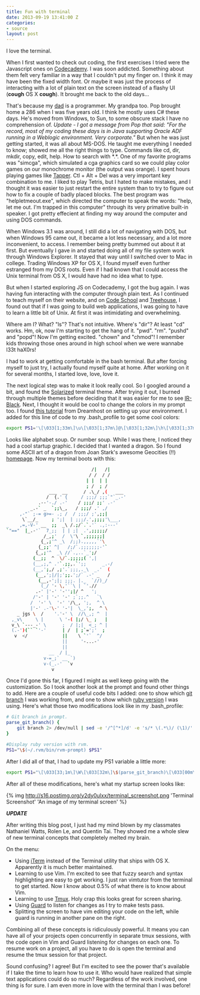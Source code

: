 ```yaml
---
title: Fun with terminal
date: 2013-09-19 13:41:00 Z
categories:
- source
layout: post
---
```


I love the terminal.

When I first wanted to check out coding, the first exercises I tried were the Javascript ones on [Codecademy](http://www.codecademy.com). I was soon addicted. Something about them felt very familiar in a way that I couldn't put my finger on. I think it may have been the fixed width font. Or maybe it was just the process of interacting with a lot of plain text on the screen instead of a flashy UI (**cough** OS X **cough**). It brought me back to the old days...

That's because my [dad](http://www.clintlewis.com) is a programmer. My grandpa too. Pop brought home a 286 when I was five years old. I think he mostly uses C# these days. He's moved from Windows, to Sun, to some obscure stack I have no comprehension of. *Update - I got a message from Pop that said: "For the record, most of my coding these days is in Java supporting Oracle ADF running in a Weblogic environment. Very corporate."* But when he was just getting started, it was all about MS-DOS. He taught me everything I needed to know; showed me all the right things to type. Commands like cd, dir, mkdir, copy, edit, help. How to search with \*.\*. One of my favorite programs was "simcga", which simulated a cga graphics card so we could play color games on our monochrome monitor (the output was orange). I spent hours playing games like [Tapper](http://www.youtube.com/watch?v=xmqIZMBbMVs). Ctl + Alt + Del was a very important key combination to me. I liked to play Tetris, but I hated to make mistakes, and I thought it was easier to just restart the entire system than to try to figure out how to fix a couple of badly placed blocks. The best program was "helpletmeout.exe", which directed the computer to speak the words: "help, let me out. I'm trapped in this computer" through its very primative built-in speaker. I got pretty effecient at finding my way around the computer and using DOS commands.

When Windows 3.1 was around, I still did a lot of navigating with DOS, but when Windows 95 came out, it became a lot less necessary, and a lot more inconvenient, to access. I remember being pretty bummed out about it at first. But eventually I gave in and started doing all of my file system work through Windows Explorer. It stayed that way until I switched over to Mac in college. Trading Windows XP for OS X, I found myself even further estranged from my DOS roots. Even if I had known that I could access the Unix terminal from OS X, I would have had no idea what to type.

But when I started exploring JS on Codecademy, I got the bug again. I was having fun interacting with the computer through plain text. As I continued to teach myself on their website, and on [Code School](http://www.codeschool.com) and [Treehouse](http://www.teamtreehouse.com), I found out that if I was going to build web applications, I was going to have to learn a little bit of Unix. At first it was intimidating and overwhelming.

Where am I? What? "ls"? That's not intuitive. Where's "dir"? At least "cd" works. Hm, ok, now I'm starting to get the hang of it. "pwd".
"rm". "pushd" and "popd"! Now I'm getting excited. "chown" and "chmod"! I remember kids throwing those ones around in high school when we were wannabe l33t haX0rs!

I had to work at getting comfortable in the bash terminal. But after forcing myself to just try, I actually found myself quite at home. After working on it for several months, I started love, love, love it.

The next logical step was to make it look really cool. So I googled around a bit, and found the [Solarized](http://ethanschoonover.com/solarized) terminal theme. After trying it out, I burned through multiple themes before deciding that it was easier for me to see [IR-Black](https://github.com/jperkins/IR-Black). Next, I thought it would be cool to change the colors in my prompt too. I found [this tutorial](http://wiki.dreamhost.com/Environment_Setup) from Dreamhost on setting up your environment. I added for this line of code to my .bash_profile to get some cool colors:

```bash PS1 Variable
export PS1='\[\033[1;33m\]\u\[\033[1;37m\]@\[\033[1;32m\]\h\[\033[1;37m\]:\[\033[1;31m\]\w \[\033[1;36m\]\$ \[\033[0m\]'
```

Looks like alphabet soup. Or number soup. While I was there, I noticed they had a cool startup graphic. I decided that I wanted a dragon. So I found some ASCII art of a dragon from Joan Stark's awesome Geocities (!!) [homepage](http://www.geocities.com/spunk1111/). Now my terminal boots with this:

```bash Dragon
                                /|   /|
                               / /  / /
                              | |  | |
                              ; /  ; /
                ___  __      / .\_/ ,(   ___
               /  {.' {     / ;;;/ ;;;`"`_.-'
            .--'-./ .-'    / ;;;/ ;;' .-'
         _.-` _  `;;\_,   / ;;;/ .' ,/
     ,-"` ;-= g>=- .; /  / ;;;/ ;',;;|
      \`__/_     ; ';|  | ;;;/.',;;;;'\___,
_    ,=,-V-' __  ;;  _\ /.;/`.`.'` .,:---'
`"=="  |_.-'`  7_;;  | | ;|  .',;;;;;/
              /_,;'  /  \'\ `,;;;;;;|
             {_,;'^ _\  /;;).,,,,,`'\
            {_;;' ^|   /;/`.;;;;;;;-'`
           {_,;'^  _\ //`.,..`_';/
          (__;;  ^  \/`.;;;;;( ',|
          (__,;,^ .'`.;;,.`';;      _.-/
          (__,';,/ ,;'.`;;;,._\  _.'  (
           (__,';|/|;';;.';/` .-' _   /
            (__,-';|; ;;;. |._  `//)_/
             (_/ '- \,'``\ | `'.//
           .-' |'-' '-'';|/ ^   ';
          /'-' | '-' '-' ;`;;.^   `\
         /  '-' \  '-' '/\_, ';,  ^ \
         |'-' .-'\-' '-'|  \_,';,  ^ \
    _ jgs \  /    '.'-' \  //\_,; ^  |
  ,_v\     \ |      \ '-( |;/ \_ ;   |
  v_\ `---_-' \      ;  / |;|  <_; ^ |
  (.-')(`` `'-'      | /  | ;`=';'  ;
   v  </             ||    \ `'`  ^/
                     ||     '-...-'
                     ||
                __  / |_
              v-=_;` __ `)
              v-(_.-'  `v
                 v

```

Once I'd gone this far, I figured I might as well keep going with the customization. So I took another look at the prompt and found other things to add. Here are a couple of useful code bits I added: one to show which [git branch](https://gist.github.com/fabiodan/1649280) I was working from, and one to show which [ruby version](http://rvm.io/workflow/prompt) I was using. Here's what those two modifications look like in my .bash_profile:

```bash Git and RVM in Prompt
# Git branch in prompt.
parse_git_branch() {
    git branch 2> /dev/null | sed -e '/^[^*]/d' -e 's/* \(.*\)/ (\1)/'
}

#Display ruby version with rvm.
PS1="\$(~/.rvm/bin/rvm-prompt) $PS1"
```

After I did all of that, I had to update my PS1 variable a little more:

```bash PS1 Variable
export PS1="\[\033[33;1m\]\W\[\033[32m\]\$(parse_git_branch)\[\033[00m\] $ "
```

After all of these modifications, here's what my startup screen looks like:

{% img http://s16.postimg.org/y2dy0ulxx/terminal_screenshot.png 'Terminal Screenshot' 'An image of my terminal screen' %}



***UPDATE***

After writing this blog post, I just had my mind blown by my classmates Nathaniel Watts, Rolen Le, and Quentin Tai. They showed me a whole slew of new terminal concepts that completely melted my brain.

On the menu:

* Using [iTerm](http://www.iterm2.com/#/section/home) instead of the Terminal utility that ships with OS X. Apparently it is much better maintained.
* Learning to use Vim. I'm excited to see that fuzzy search and syntax highlighting are easy to get working. I just ran vimtutor from the terminal to get started. Now I know about 0.5% of what there is to know about Vim.
* Learning to use [Tmux](http://robots.thoughtbot.com/post/2641409235/a-tmux-crash-course). Holy crap this looks great for screen sharing.
* Using [Guard](https://github.com/guard/guard) to listen for changes as I try to make tests pass.
* Splitting the screen to have vim editing your code on the left, while guard is running in another pane on the right.

Combining all of these concepts is ridiculously powerful. It means you can have all of your projects open concurrently in separate tmux sessions, with the code open in Vim and Guard listening for changes on each one. To resume work on a project, all you have to do is open the terminal and resume the tmux session for that project.

Sound confusing? I agree! But I'm excited to see the power that's available if I take the time to learn how to use it. Who would have realized that simple text applications could do so much? Regardless of the work involved, one thing is for sure. I am even more in love with the terminal than I was before!
